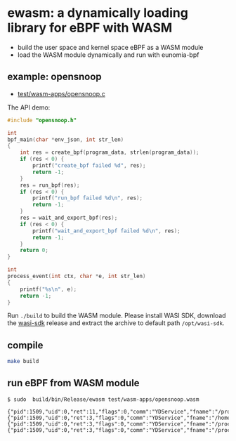# ewasm: a dynamically loading library for eBPF with WASM

- build the user space and kernel space eBPF as a WASM module
- load the WASM module dynamically and run with eunomia-bpf

## example: opensnoop

- [test/wasm-apps/opensnoop.c](test/wasm-apps/opensnoop.c)

The API demo:

```c
#include "opensnoop.h"

int
bpf_main(char *env_json, int str_len)
{
    int res = create_bpf(program_data, strlen(program_data));
    if (res < 0) {
        printf("create_bpf failed %d", res);
        return -1;
    }
    res = run_bpf(res);
    if (res < 0) {
        printf("run_bpf failed %d\n", res);
        return -1;
    }
    res = wait_and_export_bpf(res);
    if (res < 0) {
        printf("wait_and_export_bpf failed %d\n", res);
        return -1;
    }
    return 0;
}

int
process_event(int ctx, char *e, int str_len)
{
    printf("%s\n", e);
    return -1;
}
```

Run `./build` to build the WASM module. Please install WASI SDK, download the [wasi-sdk](https://github.com/CraneStation/wasi-sdk/releases) release and extract the archive to default path `/opt/wasi-sdk`.

## compile

```sh
make build
```

## run eBPF from WASM module

```console
$ sudo  build/bin/Release/ewasm test/wasm-apps/opensnoop.wasm

{"pid":1509,"uid":0,"ret":11,"flags":0,"comm":"YDService","fname":"/proc/self/stat"}
{"pid":1509,"uid":0,"ret":3,"flags":0,"comm":"YDService","fname":"/home/ubuntu/.zsh_history"}
{"pid":1509,"uid":0,"ret":3,"flags":0,"comm":"YDService","fname":"/proc/565169/cmdline"}
{"pid":1509,"uid":0,"ret":3,"flags":0,"comm":"YDService","fname":"/proc/565170/cmdline"}
```
